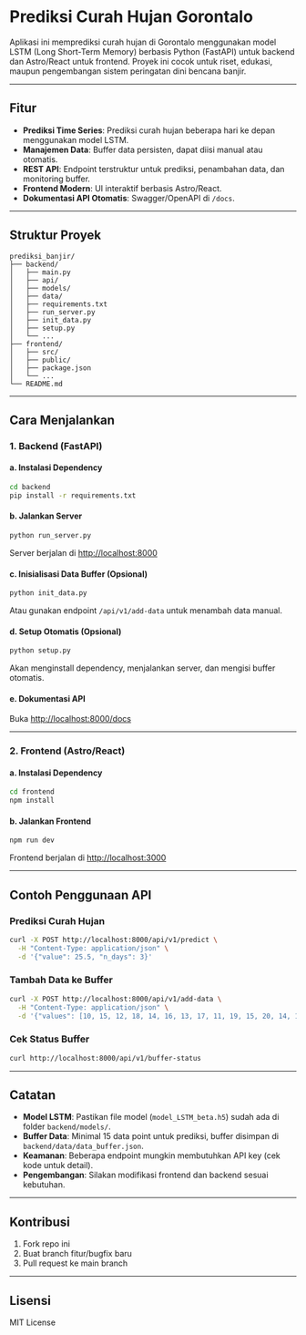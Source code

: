 # Prediksi Curah Hujan Gorontalo

Aplikasi ini memprediksi curah hujan di Gorontalo menggunakan model LSTM (Long Short-Term Memory) berbasis Python (FastAPI) untuk backend dan Astro/React untuk frontend. Proyek ini cocok untuk riset, edukasi, maupun pengembangan sistem peringatan dini bencana banjir.

---

## Fitur

- **Prediksi Time Series**: Prediksi curah hujan beberapa hari ke depan menggunakan model LSTM.
- **Manajemen Data**: Buffer data persisten, dapat diisi manual atau otomatis.
- **REST API**: Endpoint terstruktur untuk prediksi, penambahan data, dan monitoring buffer.
- **Frontend Modern**: UI interaktif berbasis Astro/React.
- **Dokumentasi API Otomatis**: Swagger/OpenAPI di `/docs`.

---

## Struktur Proyek

```
prediksi_banjir/
├── backend/
│   ├── main.py
│   ├── api/
│   ├── models/
│   ├── data/
│   ├── requirements.txt
│   ├── run_server.py
│   ├── init_data.py
│   ├── setup.py
│   └── ...
├── frontend/
│   ├── src/
│   ├── public/
│   ├── package.json
│   └── ...
└── README.md
```

---

## Cara Menjalankan

### 1. Backend (FastAPI)

#### a. Instalasi Dependency
```bash
cd backend
pip install -r requirements.txt
```

#### b. Jalankan Server
```bash
python run_server.py
```
Server berjalan di [http://localhost:8000](http://localhost:8000)

#### c. Inisialisasi Data Buffer (Opsional)
```bash
python init_data.py
```
Atau gunakan endpoint `/api/v1/add-data` untuk menambah data manual.

#### d. Setup Otomatis (Opsional)
```bash
python setup.py
```
Akan menginstall dependency, menjalankan server, dan mengisi buffer otomatis.

#### e. Dokumentasi API
Buka [http://localhost:8000/docs](http://localhost:8000/docs)

---

### 2. Frontend (Astro/React)

#### a. Instalasi Dependency
```bash
cd frontend
npm install
```

#### b. Jalankan Frontend
```bash
npm run dev
```
Frontend berjalan di [http://localhost:3000](http://localhost:3000)

---

## Contoh Penggunaan API

### Prediksi Curah Hujan
```bash
curl -X POST http://localhost:8000/api/v1/predict \
  -H "Content-Type: application/json" \
  -d '{"value": 25.5, "n_days": 3}'
```

### Tambah Data ke Buffer
```bash
curl -X POST http://localhost:8000/api/v1/add-data \
  -H "Content-Type: application/json" \
  -d '{"values": [10, 15, 12, 18, 14, 16, 13, 17, 11, 19, 15, 20, 14, 16, 18]}'
```

### Cek Status Buffer
```bash
curl http://localhost:8000/api/v1/buffer-status
```

---

## Catatan

- **Model LSTM**: Pastikan file model (`model_LSTM_beta.h5`) sudah ada di folder `backend/models/`.
- **Buffer Data**: Minimal 15 data point untuk prediksi, buffer disimpan di `backend/data/data_buffer.json`.
- **Keamanan**: Beberapa endpoint mungkin membutuhkan API key (cek kode untuk detail).
- **Pengembangan**: Silakan modifikasi frontend dan backend sesuai kebutuhan.

---

## Kontribusi

1. Fork repo ini
2. Buat branch fitur/bugfix baru
3. Pull request ke main branch

---

## Lisensi

MIT License
